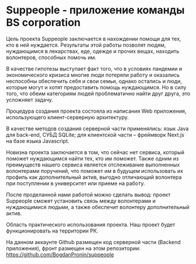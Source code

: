 # Suppeople - приложение команды BS corporation 
Цель проекта Suppeople заключается в нахождении помощи для тех, кто в ней нуждается. Результаты этой работы позволят людям, нуждающимся в лекарствах, еде, одежде и прочих вещах, находить волонтеров, способных помочь им.

В качестве  гипотезы  выступает факт того, что в условиях пандемии и экономического кризиса многие люди потеряли работу и оказались неспособны обеспечить себя и свои семьи, однако остались и люди, которые могут и хотят предоставить помощь нуждающимся. Но в силу того, что обеим категориям людей проблематично найти друг друга, это усложняет задачу.

Процедура создания проекта состояла из написания Web приложения, использующего клиент-серверную архитектуру.

В качестве  методов создания  серверной части применялись: язык Java для back-end, СУБД SQLite; для клиентской части – фреймворк Next.js на базе языка Javascript.

Новизна проекта заключается в том, что сейчас нет сервиса, который поможет нуждающимся найти тех, кто им поможет. Также одним из преимуществ нашего сервиса является отслеживание выполненных волонтерами поручений, что поможет им в будущем использовать их профиль как дополнительный актив, выгодно отличающий волонтера при поступлении в университет или приеме на работу.

После проделанной нами работой можно сделать  вывод: проект Suppeople сможет установить связь между волонтерами и нуждающимися людьми, а также обеспечит волонтеру дополнительный актив.

Область практического использования проекта. Наш проект будет функционировать на территории РК.

На данном аккаунте Github размещен код серверной части (Backend приложения), фронт размещен на этом репозитории: https://github.com/BogdanPronin/suppeople
